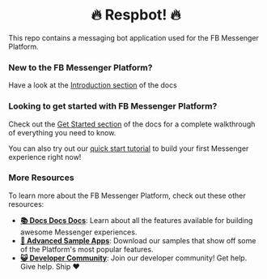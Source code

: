 <h1 align="center">🔥 Respbot! 🔥</h1>

This repo contains a messaging bot application used for the FB Messenger Platform.

### New to the FB Messenger Platform?

Have a look at the [Introduction section](https://developers.facebook.com/docs/messenger-platform/getting-started) of the docs

### Looking to get started with FB Messenger Platform?

Check out the [Get Started section](https://developers.facebook.com/docs/messenger-platform/getting-started) of the docs for a complete walkthrough of everything you need to know.

You can also try out our [quick start tutorial](https://developers.facebook.com/docs/messenger-platform/getting-started/quick-start) to build your first Messenger experience right now!

### More Resources

To learn more about the FB Messenger Platform, check out these other resources:

- **[📚 Docs Docs Docs](https://developers.facebook.com/docs/messenger-platform/)**: Learn about all the features available for building awesome Messenger experiences.
- **[📱 Advanced Sample Apps](https://github.com/fbsamples/messenger-bot-samples)**: Download our samples that show off some of the Platform's most popular features.
- **[😺 Developer Community](https://www.facebook.com/groups/messengerplatform/)**: Join our developer community! Get help. Give help. Ship ❤️
